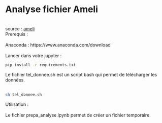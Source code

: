 # Analyse fichier Ameli
<br>
source : <a href="https://data.ameli.fr/pages/home/">ameli</a>
<br>
Prerequis :<br>
<br>
Anaconda : <a herf="https://www.anaconda.com/download">https://www.anaconda.com/download</a><br>
<br>
Lancer dans votre jupyter : <br>

```bash
pip install -r requirements.txt
```

Le fichier tel_donnee.sh est un script bash qui permet de télécharger les données.<br>
<br>

```bash
sh tel_donnee.sh
```

Utilisation :<br>
<br>
Le fichier prepa_analyse.ipynb permet de créer un fichier temporaire.<br>


